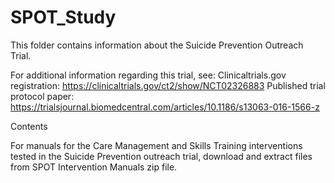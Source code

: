 # SPOT_Study
This folder contains information about the Suicide Prevention Outreach Trial. 

For additional information regarding this trial, see:
Clinicaltrials.gov registration:  https://clinicaltrials.gov/ct2/show/NCT02326883
Published trial protocol paper:  https://trialsjournal.biomedcentral.com/articles/10.1186/s13063-016-1566-z

Contents

For manuals for the Care Management and Skills Training interventions tested in the Suicide Prevention outreach trial, download and extract files from SPOT Intervention Manuals zip file.

